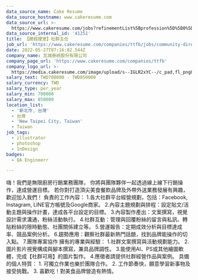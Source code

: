 ```yaml
---
data_source_name: Cake Resume
data_source_hostname: www.cakeresume.com
data_source_url: >-
  https://www.cakeresume.com/jobs?refinementList%5Bprofession%5D%5B0%5D=engineering_qa-engineer&refinementList%5Bsalary_currency%5D=TWD&range%5Bsalary_range%5D%5Bmin%5D=800096
data_source_internal_id: '41251'
title: 【總經理室】社群主任
job_url: 'https://www.cakeresume.com/companies/ttfb/jobs/community-director'
date: 2022-05-27T07:16:02.544Z
company_name: 瓦城泰統股份有限公司
company_page_url: 'https://www.cakeresume.com/companies/ttfb'
company_logo_url: >-
  https://media.cakeresume.com/image/upload/s--IGLR2xYC--/c_pad,fl_png8,h_200,w_200/v1571989539/nbll8q9ovgi2cwnx9sv7.png
salary_text: TWD700000 - TWD850000
salary_currency: TWD
salary_type: per_year
salary_min: 700000
salary_max: 850000
location_list:
  - '新北市, 台灣'
  - 台灣
  - 'New Taipei City, Taiwan'
  - Taiwan
job_tags:
  - illustrator
  - photoshop
  - InDesign
badges:
  - QA Engineerr

---
```


嗨！我們是無限廚房行銷業務團隊， 你將與團隊夥伴一起透過線上線下行銷操作，達成營運目標。 若你對打造頂尖美食餐飲品牌及外帶外送業務發展有興趣， 歡迎加入我們！ 負責的工作內容： 1.各大社群平台經營規劃，包括：Facebook, Instagram, LINE官方帳號及Google商家。 2.內容主題規劃與排程：設定貼文/活動主題與操作計畫，達成各平台設定的目標。 3.內容製作產出：文案撰寫，視覺設計需求溝通，粉絲活動執行。 4.社群互動：管理與回覆粉絲的留言與私訊、轉貼粉絲的限時動態、社團關係建立等。 5.營運報告：定期成效分析與目標達成率、競品案例分析。 6.趨勢應用：觀察社群最新熱門話題，找到品牌能操作的切入點。 7.團隊專案協作 擁有的專業與經驗： 1.社群文案撰寫與活動規劃能力。 2.圖片影片視覺構成與腳本撰寫，兼具品牌調性。 3.能使用AI、PS或其他繪圖軟體，完成【社群可用】的圖片製作。 4.應徵者請提供社群經營作品與案例。 具備的個人特質： 1. 可獨立作業也樂於團隊合作。 2. 工作節奏快，願意學習新事物及接受挑戰。 3. 喜歡吃！對美食品牌營造有熱情。